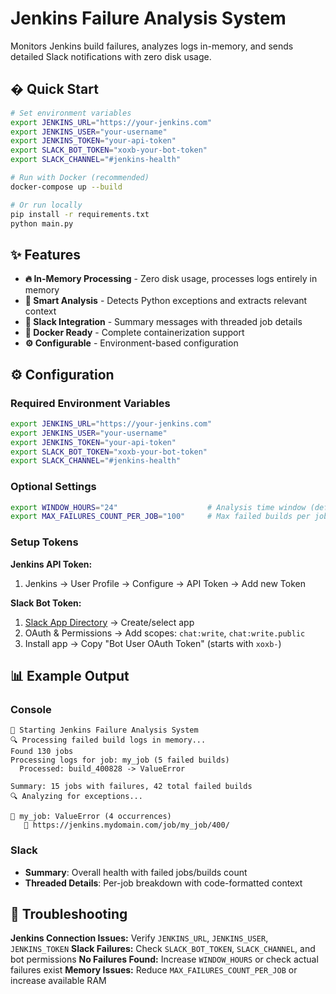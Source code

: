 # Jenkins Failure Analysis System

Monitors Jenkins build failures, analyzes logs in-memory, and sends detailed Slack notifications with zero disk usage.

## � Quick Start

```bash
# Set environment variables
export JENKINS_URL="https://your-jenkins.com"
export JENKINS_USER="your-username"  
export JENKINS_TOKEN="your-api-token"
export SLACK_BOT_TOKEN="xoxb-your-bot-token"
export SLACK_CHANNEL="#jenkins-health"

# Run with Docker (recommended)
docker-compose up --build

# Or run locally
pip install -r requirements.txt
python main.py
```

## ✨ Features

- **🔥 In-Memory Processing** - Zero disk usage, processes logs entirely in memory
- **🎯 Smart Analysis** - Detects Python exceptions and extracts relevant context
- **💬 Slack Integration** - Summary messages with threaded job details  
- **🐳 Docker Ready** - Complete containerization support
- **⚙️ Configurable** - Environment-based configuration

## ⚙️ Configuration

### Required Environment Variables

```bash
export JENKINS_URL="https://your-jenkins.com"
export JENKINS_USER="your-username"  
export JENKINS_TOKEN="your-api-token"
export SLACK_BOT_TOKEN="xoxb-your-bot-token"
export SLACK_CHANNEL="#jenkins-health"
```

### Optional Settings

```bash
export WINDOW_HOURS="24"                    # Analysis time window (default: 24 hours)
export MAX_FAILURES_COUNT_PER_JOB="100"     # Max failed builds per job (default: 100)
```

### Setup Tokens

**Jenkins API Token:**
1. Jenkins → User Profile → Configure → API Token → Add new Token

**Slack Bot Token:**
1. [Slack App Directory](https://api.slack.com/apps) → Create/select app
2. OAuth & Permissions → Add scopes: `chat:write`, `chat:write.public`
3. Install app → Copy "Bot User OAuth Token" (starts with `xoxb-`)

## 📊 Example Output

### Console
```
🚀 Starting Jenkins Failure Analysis System
🔍 Processing failed build logs in memory...
Found 130 jobs
Processing logs for job: my_job (5 failed builds)
  Processed: build_400828 -> ValueError
  
Summary: 15 jobs with failures, 42 total failed builds
🔍 Analyzing for exceptions...

🔴 my_job: ValueError (4 occurrences)
   🔗 https://jenkins.mydomain.com/job/my_job/400/
```

### Slack
- **Summary**: Overall health with failed jobs/builds count
- **Threaded Details**: Per-job breakdown with code-formatted context

## 🐛 Troubleshooting

**Jenkins Connection Issues:** Verify `JENKINS_URL`, `JENKINS_USER`, `JENKINS_TOKEN`
**Slack Failures:** Check `SLACK_BOT_TOKEN`, `SLACK_CHANNEL`, and bot permissions
**No Failures Found:** Increase `WINDOW_HOURS` or check actual failures exist
**Memory Issues:** Reduce `MAX_FAILURES_COUNT_PER_JOB` or increase available RAM
